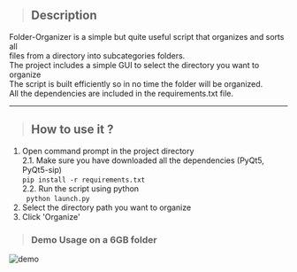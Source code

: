 > ## Description
Folder-Organizer is a simple but quite useful script that organizes and sorts all  
files from a directory into subcategories folders.  
The project includes a simple GUI to select the directory you want to organize  
The script is built efficiently so in no time the folder will be organized.  
All the dependencies are included in the requirements.txt file.  
***
> ## How to use it ?
1. Open command prompt in the project directory  
2.1. Make sure you have downloaded all the dependencies (PyQt5, PyQt5-sip)  
``` pip install -r requirements.txt ```   
2.2. Run the script using python  
``` python launch.py```  
3. Select the directory path you want to organize  
4. Click 'Organize'
> ### Demo Usage on a 6GB folder
![demo](media/demo_usage.gif)
